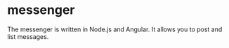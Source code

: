 # messenger
The messenger is written in Node.js and Angular. It allows you to post and list messages.

